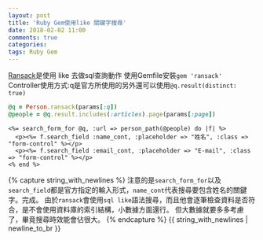 ```yaml
---
layout: post
title: 'Ruby Gem使用like 關鍵字搜尋'
date: 2018-02-02 11:00
comments: true
categories:
tags: Ruby Gem
---
```

[Ransack](https://github.com/activerecord-hackery/ransack)是使用 like 去做sql查詢動作
使用Gemfile安裝`gem 'ransack'`
Controller使用方式:q是官方所使用的另外還可以使用`@q.result(distinct: true)`
```rb
@q = Person.ransack(params[:q])
@people = @q.result.includes(:articles).page(params[:page])
```
```erb
<%= search_form_for @q, :url => person_path(@people) do |f| %>
  <p><%= f.search_field :name_cont, :placeholder => "姓名", :class => "form-control" %></p>
  <p><%= f.search_field :email_cont, :placeholder => "E-mail", :class => "form-control" %></p>
<% end %>
```
{% capture string_with_newlines %}
注意的是`search_form_for`以及`search_field`都是官方指定的輸入形式，`name_cont`代表搜尋要包含姓名的關鍵字。完成。
由於`ransack`會使用`sql like`語法搜尋，而且他會逐筆檢查資料是否符合，是不會使用資料庫的索引結構，小數據方面還行。
但大數據就要多多考慮了，畢竟搜尋時效能會佔很大。
{% endcapture %}
{{ string_with_newlines | newline_to_br }}